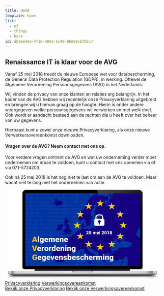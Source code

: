```yaml
---
title: Home
template: home
list:
  - of
  - things
  - here
id: db0ae4e3-4f10-4802-bc40-0b880cbf02c7
---
```

<div class="feature-lead white">
    <div class="container">
        <div class="row mb-5">
            <div class="col-sm-6 text-contents">
                <h2>Renaissance IT is klaar voor de AVG</h2>
                <p>Vanaf 25 mei 2018 treedt de nieuwe Europese wet voor databescherming, de General Data Protection Regulation (GDPR), in werking. Oftewel de Algemene Verordening Persoonsgegevens (AVG) in het Nederlands.</p>
                <p>Wij vinden de privacy van onze klanten en relaties erg belangrijk. In het kader van de AVG hebben wij recentelijk onze Privacyverklaring uitgebreid en brengen wij u hiervan graag op de hoogte. Hierin is onder andere weergegeven welke persoonsgegevens wij verwerken en met welk doel. Ook wordt er aandacht besteed aan de rechten die u heeft over het beheer van uw gegevens.</p>
                <p>Hiernaast kunt u zowel onze nieuwe Privacyverklaring, als onze nieuwe Verwerkersovereenkomst downloaden.</p>
                <h4>Vragen over de AVG? Neem contact met ons op.</h4>
                <p>Voor verdere vragen omtrent de AVG en wat uw onderneming verder moet ondernemen om eraan te voldoen, kunt u contact met ons opnemen via <info@renaissance.nl> of via 071-5724203.</p>
                <p>Ook ná 25 mei 2018 is het nog niet te laat om aan de AVG te voldoen. Maar wacht niet te lang met het ondernemen van actie.</p>
            </div>
            <div class="col-sm-6">
                <img class="img-fluid" src="/assets/img/avg-laptop.jpg">
                <div class="py-5 mx-5 text-center">
                    <div class="d-block d-sm-none">
                        <a href="/privacy" class="btn btn-success btn-xs btn-block">Privacyverklaring</a>
                        <a href="/avg" class="btn btn-success btn-xs btn-block mt-4 ">Verwerkingsovereenkomst</a>
                    </div>
                    <div class="d-none d-sm-block">
                        <a href="/privacy" class="btn btn-success btn-lg btn-block">Bekijk onze Privacyverklaring</a>
                        <a href="/avg" class="btn btn-success btn-lg btn-block mt-4 ">Bekijk onze Verwerkingsovereenkomst</a>
                    </div>
                </div>
            </div>
        </div>
        <!-- .row -->
    </div>
    <!-- .container -->
</div>
<!-- .feature-lead -->

